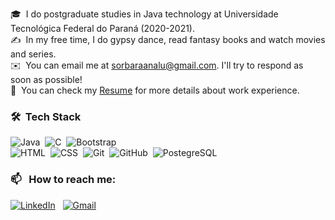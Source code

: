 
🎓 &nbsp;I do postgraduate studies in Java technology at Universidade Tecnológica Federal do Paraná (2020-2021).\
✍️ &nbsp;In my free time, I do gypsy dance, read fantasy books and watch movies and series.\
✉️ &nbsp;You can email me at sorbaraanalu@gmail.com. I'll try to respond as soon as possible!\
📄 &nbsp;You can check my [Resume](https://drive.google.com/file/d/1nnPZRwteksg7orjyYZc9bvC92Iw-fz0m/view?usp=sharing) for more details about work experience.


### 🛠 &nbsp;Tech Stack

![Java](https://img.shields.io/badge/-Java-05122A?style=flat&logo=Java&logoColor=FFA518)&nbsp;
![C](https://img.shields.io/badge/-C-05122A?style=flat&logo=C&logoColor=A8B9CC)&nbsp;
![Bootstrap](https://img.shields.io/badge/-Bootstrap-05122A?style=flat&logo=bootstrap&logoColor=563D7C)\
![HTML](https://img.shields.io/badge/-HTML-05122A?style=flat&logo=HTML5)&nbsp;
![CSS](https://img.shields.io/badge/-CSS-05122A?style=flat&logo=CSS3&logoColor=1572B6)&nbsp;
![Git](https://img.shields.io/badge/-Git-05122A?style=flat&logo=git)&nbsp;
![GitHub](https://img.shields.io/badge/-GitHub-05122A?style=flat&logo=github)&nbsp;
![PostegreSQL](https://img.shields.io/badge/PostgreSQL-316192?style=for-the-badge&logo=postgresql&logoColor=white)&nbsp;


### 📫 &nbsp; How to reach me:


<a href="https://www.linkedin.com/in/analu-sorbara-ba562611b/"><img alt="LinkedIn" src="https://img.shields.io/badge/linkedin%20-%230077B5.svg?&style=flat&logo=linkedin&logoColor=white"/></a> &nbsp;
<a href="mailto:sorbaraanalu@gmail.com"><img alt="Gmail" src="https://img.shields.io/badge/Gmail-D14836?style=flat&logo=gmail&logoColor=white" /></a> &nbsp;

